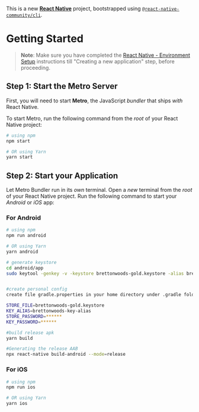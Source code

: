 This is a new [**React Native**](https://reactnative.dev) project, bootstrapped using [`@react-native-community/cli`](https://github.com/react-native-community/cli).

# Getting Started

> **Note**: Make sure you have completed the [React Native - Environment Setup](https://reactnative.dev/docs/environment-setup) instructions till "Creating a new application" step, before proceeding.

## Step 1: Start the Metro Server

First, you will need to start **Metro**, the JavaScript _bundler_ that ships _with_ React Native.

To start Metro, run the following command from the _root_ of your React Native project:

```bash
# using npm
npm start

# OR using Yarn
yarn start
```

## Step 2: Start your Application

Let Metro Bundler run in its _own_ terminal. Open a _new_ terminal from the _root_ of your React Native project. Run the following command to start your _Android_ or _iOS_ app:

### For Android

```bash
# using npm
npm run android

# OR using Yarn
yarn android

# generate keystore
cd android/app
sudo keytool -genkey -v -keystore brettonwoods-gold.keystore -alias brettonwoods-key-alias -keyalg RSA -keysize 2048 -validity 10000


#create personal config
create file gradle.properties in your home directory under .gradle folder (~/.gradle/gradle.properties) and add following content

STORE_FILE=brettonwoods-gold.keystore
KEY_ALIAS=brettonwoods-key-alias
STORE_PASSWORD=******
KEY_PASSWORD=******

#build release apk
yarn build

#Generating the release AAB
npx react-native build-android --mode=release
```

### For iOS

```bash
# using npm
npm run ios

# OR using Yarn
yarn ios
```
